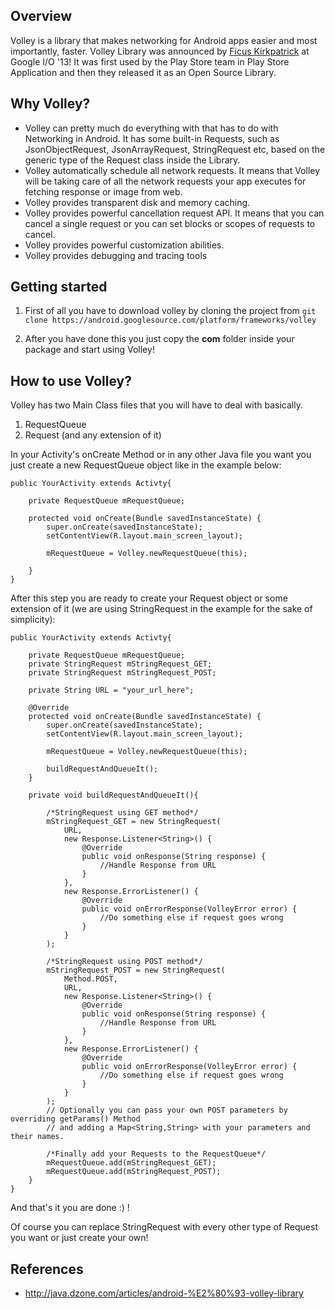 ## Overview

Volley is a library that makes networking for Android apps easier and most importantly, faster. Volley Library was announced by [Ficus Kirkpatrick](https://plus.google.com/+FicusKirkpatrick) at Google I/O '13!
It was first used by the Play Store team in Play Store Application and then they released it as an Open Source Library.

## Why Volley?

* Volley can pretty much do everything with that has to do with Networking in Android.
It has some built-in Requests, such as JsonObjectRequest, JsonArrayRequest, StringRequest etc, based on the generic type of the Request<T> class inside the Library. 
* Volley automatically schedule all network requests. It means that Volley will be taking care of all the network requests your app executes for fetching response or image from web.
* Volley provides transparent disk and memory caching.
* Volley provides powerful cancellation request API. It means that you can cancel a single request or you can set blocks or scopes of requests to cancel.
* Volley provides powerful customization abilities.
* Volley provides debugging and tracing tools

## Getting started

1. First of all you have to download volley by cloning the project from `git clone https://android.googlesource.com/platform/frameworks/volley`

2. After you have done this you just copy the **com** folder inside your package and start using Volley!

## How to use Volley?

Volley has two Main Class files that you will have to deal with basically.

1. RequestQueue
2. Request (and any extension of it)

In your Activity's onCreate Method or in any other Java file you want you just create a new RequestQueue object like in the example below:

```
public YourActivity extends Activty{

	private RequestQueue mRequestQueue;

	protected void onCreate(Bundle savedInstanceState) {
		super.onCreate(savedInstanceState);
		setContentView(R.layout.main_screen_layout);
		
		mRequestQueue = Volley.newRequestQueue(this);
		
	}
}
```

After this step you are ready to create your Request object or some extension of it (we are using StringRequest in the example for the sake of simplicity): 

``` 
public YourActivity extends Activty{

	private RequestQueue mRequestQueue;
	private StringRequest mStringRequest_GET;
	private StringRequest mStringRequest_POST;
	
	private String URL = "your_url_here";

	@Override
	protected void onCreate(Bundle savedInstanceState) {
		super.onCreate(savedInstanceState);
		setContentView(R.layout.main_screen_layout);
		
		mRequestQueue = Volley.newRequestQueue(this);
		
		buildRequestAndQueueIt();
	}
	
	private void buildRequestAndQueueIt(){
		
		/*StringRequest using GET method*/
		mStringRequest_GET = new StringRequest(
			URL, 
			new Response.Listener<String>() {
				@Override
				public void onResponse(String response) {
					//Handle Response from URL
				}
            }, 
			new Response.ErrorListener() {
				@Override
				public void onErrorResponse(VolleyError error) {
					//Do something else if request goes wrong
				}
			}
		);
		
		/*StringRequest using POST method*/
		mStringRequest_POST = new StringRequest(
			Method.POST,
			URL, 
			new Response.Listener<String>() {
				@Override
				public void onResponse(String response) {
					//Handle Response from URL
				}
            }, 
			new Response.ErrorListener() {
				@Override
				public void onErrorResponse(VolleyError error) {
					//Do something else if request goes wrong
				}
			}
		); 
		// Optionally you can pass your own POST parameters by overriding getParams() Method 
		// and adding a Map<String,String> with your parameters and their names.
		
		/*Finally add your Requests to the RequestQueue*/
		mRequestQueue.add(mStringRequest_GET);
		mRequestQueue.add(mStringRequest_POST);
	}
}
```

And that's it you are done :) ! 

Of course you can replace StringRequest with every other type of Request<T> you want or just create your own!

## References

* <http://java.dzone.com/articles/android-%E2%80%93-volley-library>